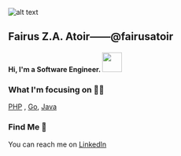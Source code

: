 ![alt text](https://juanlu.is/assets/images/hello-world-header.png)

## Fairus Z.A. Atoir——@fairusatoir

<h4>
	Hi, I'm a Software Engineer. <img src="https://media.tenor.com/images/b617c36f9db276d3146e974b8ff64f4c/tenor.gif" width="40">
</h4>
	
### What I'm focusing on :man_technologist:
[PHP](https://www.php.net/) , [Go](https://go.dev), [Java](https://www.java.com/en/)

### Find Me :iphone:
    
You can reach me on [LinkedIn](https://www.linkedin.com/in/fairusatoir)
